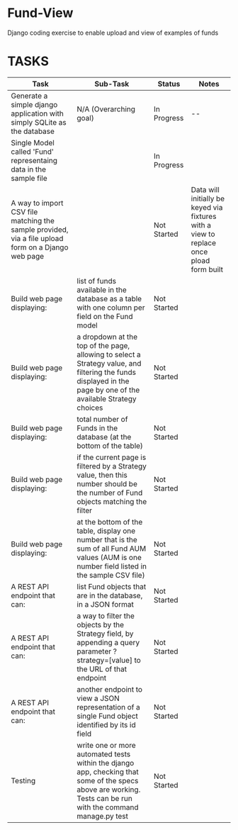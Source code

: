 # Fund-View
Django coding exercise to enable upload and view of examples of funds

# TASKS

| Task  | Sub-Task | Status | Notes |
|-------|----------|--------|-------|
| Generate a simple django application with simply SQLite as the database | N/A (Overarching goal) | In Progress | -- |
|Single Model called 'Fund' representaing data in the sample file | | In Progress ||
|A way to import CSV file matching the sample provided, via a file upload form on a Django web page | | Not Started | Data will initially be keyed via fixtures with a view to replace once pload form built |
|Build web page displaying:| list of funds available in the database as a table with one column per field on the Fund model| Not Started ||
|Build web page displaying:| a dropdown at the top of the page, allowing to select a Strategy value, and filtering the funds displayed in the page by one of the available Strategy choices| Not Started ||
|Build web page displaying:| total number of Funds in the database (at the bottom of the table)| Not Started ||
|Build web page displaying:| if the current page is filtered by a Strategy value, then this number should be the number of Fund objects matching the filter| Not Started ||
|Build web page displaying:| at the bottom of the table, display one number that is the sum of all Fund AUM values (AUM is one number field listed in the sample CSV file)| Not Started ||
|A REST API endpoint that can:| list Fund objects that are in the database, in a JSON format| Not Started ||
|A REST API endpoint that can:| a way to filter the objects by the Strategy field, by appending a query parameter ?strategy=[value] to the URL of that endpoint| Not Started ||
|A REST API endpoint that can:| another endpoint to view a JSON representation of a single Fund object identified by its id field| Not Started ||
| Testing | write one or more automated tests within the django app, checking that some of the specs above are working. Tests can be run with the command manage.py test | Not Started | |